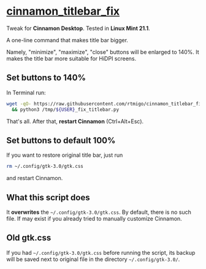 # [cinnamon_titlebar_fix](https://github.com/rtmigo/cinnamon_titlebar_fix)

Tweak for **Cinnamon Desktop**. Tested in **Linux Mint 21.1**. 

A one-line command that makes title bar bigger. 

Namely, "minimize", "maximize", "close" buttons will be enlarged to 140%. 
It makes the title bar more suitable for HiDPI screens.

## Set buttons to 140%

In Terminal run:

```bash
wget -qO- https://raw.githubusercontent.com/rtmigo/cinnamon_titlebar_fix/master/fix_titlebar.py > "/tmp/${USER}_fix_titlebar.py" \
  && python3 /tmp/${USER}_fix_titlebar.py  
```

That's all. After that, **restart Cinnamon** (Ctrl+Alt+Esc).

## Set buttons to default 100%

If you want to restore original title bar, just run

```bash
rm ~/.config/gtk-3.0/gtk.css
```

and restart Cinnamon.

##  What this script does

It **overwrites** the `~/.config/gtk-3.0/gtk.css`. By default, there is no such 
file. If may exist if you already tried to manually customize Cinnamon.

## Old gtk.css

If you had `~/.config/gtk-3.0/gtk.css` before running the script, its backup 
will be saved next to original file in the directory `~/.config/gtk-3.0/`.
